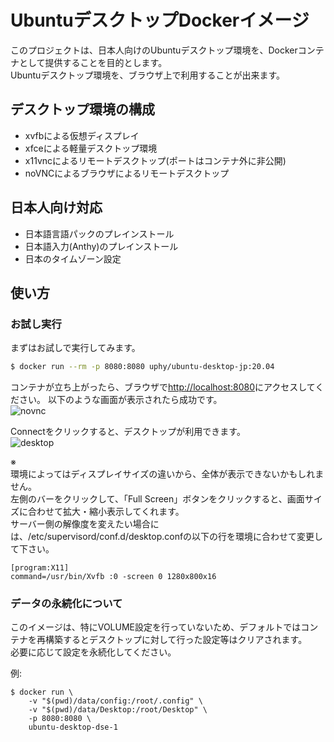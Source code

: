 # UbuntuデスクトップDockerイメージ

このプロジェクトは、日本人向けのUbuntuデスクトップ環境を、Dockerコンテナとして提供することを目的とします。  
Ubuntuデスクトップ環境を、ブラウザ上で利用することが出来ます。

## デスクトップ環境の構成

- xvfbによる仮想ディスプレイ
- xfceによる軽量デスクトップ環境
- x11vncによるリモートデスクトップ(ポートはコンテナ外に非公開)
- noVNCによるブラウザによるリモートデスクトップ

## 日本人向け対応

- 日本語言語パックのプレインストール
- 日本語入力(Anthy)のプレインストール
- 日本のタイムゾーン設定

## 使い方

### お試し実行

まずはお試しで実行してみます。

```sh
$ docker run --rm -p 8080:8080 uphy/ubuntu-desktop-jp:20.04
```

コンテナが立ち上がったら、ブラウザで[http://localhost:8080](http://localhost:8080)にアクセスしてください。
以下のような画面が表示されたら成功です。  
![novnc](https://raw.githubusercontent.com/uphy/ubuntu-desktop-jp/images/novnc.png)

Connectをクリックすると、デスクトップが利用できます。  
![desktop](https://raw.githubusercontent.com/uphy/ubuntu-desktop-jp/images/desktop.png)

※  
環境によってはディスプレイサイズの違いから、全体が表示できないかもしれません。  
左側のバーをクリックして、「Full Screen」ボタンをクリックすると、画面サイズに合わせて拡大・縮小表示してくれます。  
サーバー側の解像度を変えたい場合には、/etc/supervisord/conf.d/desktop.confの以下の行を環境に合わせて変更して下さい。

```
[program:X11]
command=/usr/bin/Xvfb :0 -screen 0 1280x800x16
```

### データの永続化について

このイメージは、特にVOLUME設定を行っていないため、デフォルトではコンテナを再構築するとデスクトップに対して行った設定等はクリアされます。  
必要に応じて設定を永続化してください。

例:

```
$ docker run \
    -v "$(pwd)/data/config:/root/.config" \
    -v "$(pwd)/data/Desktop:/root/Desktop" \
    -p 8080:8080 \
    ubuntu-desktop-dse-1
```